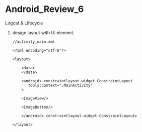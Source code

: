 # Android_Review_6
Logcat &amp; Lifecycle

1. design layout with UI element.

       //activity_main.xml
       
       <?xml encoding="utf-8"?>
       
       <layout>
       
           <data>
           </data>
           
           <androidx.constraintlayout.widget.ConstraintLayout
              tools:context=".MainActivity"
           >
           
           <ImageView/>
           
           <ImageButton/>
           
           </androidx.constraintlayout.widget.ConstraintLayout>
       
       </layout>
       
       
